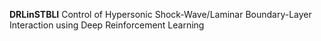**DRLinSTBLI**
Control of Hypersonic Shock-Wave/Laminar Boundary-Layer Interaction using Deep Reinforcement Learning
